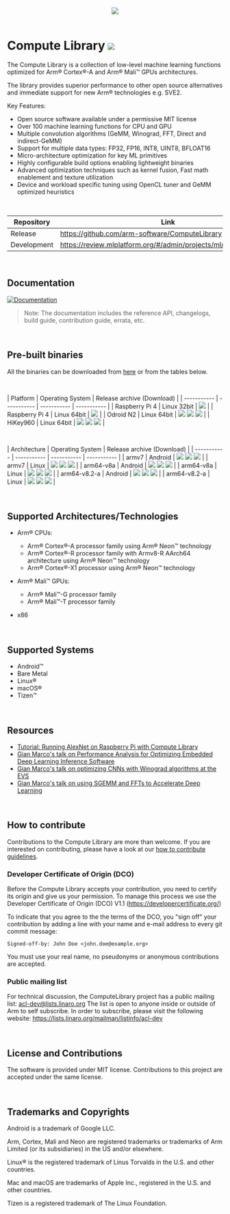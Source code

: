 
<br>
<div align="center">
 <img src="https://raw.githubusercontent.com/ARM-software/ComputeLibrary/gh-pages/ACL_logo.png"/><br><br>
</div>

# Compute Library ![](https://img.shields.io/badge/latest_release-21.08-green)


The Compute Library is a collection of low-level machine learning functions optimized for Arm® Cortex®-A and Arm® Mali™ GPUs architectures.<br>

The library provides superior performance to other open source alternatives and immediate support for new Arm® technologies e.g. SVE2.

Key Features:

- Open source software available under a permissive MIT license
- Over 100 machine learning functions for CPU and GPU
- Multiple convolution algorithms (GeMM, Winograd, FFT, Direct and indirect-GeMM)
- Support for multiple data types: FP32, FP16, INT8, UINT8, BFLOAT16
- Micro-architecture optimization for key ML primitives
- Highly configurable build options enabling lightweight binaries
- Advanced optimization techniques such as kernel fusion, Fast math enablement and texture utilization
- Device and workload specific tuning using OpenCL tuner and GeMM optimized heuristics

<br>

| Repository  | Link |
| ----------- | ----------- |
| Release     | https://github.com/arm-software/ComputeLibrary       |
| Development | https://review.mlplatform.org/#/admin/projects/ml/ComputeLibrary        |

<br>

## Documentation
[![Documentation](https://img.shields.io/badge/documentation-21.08-green)](https://arm-software.github.io/ComputeLibrary/latest)

> Note: The documentation includes the reference API, changelogs, build guide, contribution guide, errata, etc.

<br>

## Pre-built binaries
All the binaries can be downloaded from [here](https://github.com/ARM-software/ComputeLibrary/releases) or from the tables below.

<br>

| Platform    | Operating System | Release archive (Download) |
| ----------- | ----------- | ----------- | ----------- |
| Raspberry Pi 4 | Linux 32bit | [![](https://img.shields.io/badge/build-neon-orange)](https://arm-software.github.io/ComputeLibrary/releases/download/v21.08/arm_compute-v21.08-bin-linux-armv7a-neon.tar.gz) |
| Raspberry Pi 4 | Linux 64bit | [![](https://img.shields.io/badge/build-neon-orange)](https://arm-software.github.io/ComputeLibrary/releases/download/v21.08/arm_compute-v21.08-bin-linux-arm64-v8a-neon.tar.gz) |
| Odroid N2 | Linux 64bit | [![](https://img.shields.io/badge/build-neon-orange)](https://arm-software.github.io/ComputeLibrary/releases/download/v21.08/arm_compute-v21.08-bin-linux-arm64-v8a-neon.tar.gz) [![](https://img.shields.io/badge/build-opencl-blue)](https://arm-software.github.io/ComputeLibrary/releases/download/v21.08/arm_compute-v21.08-bin-linux-arm64-v8a-cl.tar.gz) [![](https://img.shields.io/badge/build-neon+cl-yellowgreen)](https://arm-software.github.io/ComputeLibrary/releases/download/v21.08/arm_compute-v21.08-bin-linux-arm64-v8a-neon-cl.tar.gz) |
| HiKey960 | Linux 64bit | [![](https://img.shields.io/badge/build-neon-orange)](https://arm-software.github.io/ComputeLibrary/releases/download/v21.08/arm_compute-v21.08-bin-linux-arm64-v8a-neon.tar.gz) [![](https://img.shields.io/badge/build-opencl-blue)](https://arm-software.github.io/ComputeLibrary/releases/download/v21.08/https://arm-software.github.io/ComputeLibrary/releases/download/v21.08/arm_compute-v21.08-bin-linux-arm64-v8a-cl.tar.gz) [![](https://img.shields.io/badge/build-neon+cl-yellowgreen)](https://arm-software.github.io/ComputeLibrary/releases/download/v21.08/arm_compute-v21.08-bin-linux-arm64-v8a-neon-cl.tar.gz) |

<br>

| Architecture    | Operating System | Release archive (Download) |
| ----------- | ----------- | ----------- | ----------- |
| armv7 | Android | [![](https://img.shields.io/badge/build-neon-orange)](https://arm-software.github.io/ComputeLibrary/releases/download/v21.08/arm_compute-v21.08-bin-android-armv7a-neon.tar.gz) [![](https://img.shields.io/badge/build-opencl-blue)](https://arm-software.github.io/ComputeLibrary/releases/download/v21.08/arm_compute-v21.08-bin-android-armv7a-cl.tar.gz) [![](https://img.shields.io/badge/build-neon+cl-yellowgreen)](https://arm-software.github.io/ComputeLibrary/releases/download/v21.08/arm_compute-v21.08-bin-android-armv7a-neon-cl.tar.gz) |
| armv7 | Linux | [![](https://img.shields.io/badge/build-neon-orange)](https://arm-software.github.io/ComputeLibrary/releases/download/v21.08/arm_compute-v21.08-bin-linux-armv7a-neon.tar.gz) [![](https://img.shields.io/badge/build-opencl-blue)](https://arm-software.github.io/ComputeLibrary/releases/download/v21.08/arm_compute-v21.08-bin-linux-armv7a-cl.tar.gz) [![](https://img.shields.io/badge/build-neon+cl-yellowgreen)](https://arm-software.github.io/ComputeLibrary/releases/download/v21.08/arm_compute-v21.08-bin-linux-armv7a-neon-cl.tar.gz) |
| arm64-v8a | Android | [![](https://img.shields.io/badge/build-neon-orange)](https://arm-software.github.io/ComputeLibrary/releases/download/v21.08/arm_compute-v21.08-bin-android-arm64-v8a-neon.tar.gz) [![](https://img.shields.io/badge/build-opencl-blue)](https://arm-software.github.io/ComputeLibrary/releases/download/v21.08/arm_compute-v21.08-bin-android-arm64-v8a-cl.tar.gz) [![](https://img.shields.io/badge/build-neon+cl-yellowgreen)](https://arm-software.github.io/ComputeLibrary/releases/download/v21.08/arm_compute-v21.08-bin-android-arm64-v8a-neon-cl.tar.gz) |
| arm64-v8a | Linux | [![](https://img.shields.io/badge/build-neon-orange)](https://arm-software.github.io/ComputeLibrary/releases/download/v21.08/arm_compute-v21.08-bin-linux-arm64-v8a-neon.tar.gz) [![](https://img.shields.io/badge/build-opencl-blue)](https://arm-software.github.io/ComputeLibrary/releases/download/v21.08/arm_compute-v21.08-bin-linux-arm64-v8a-cl.tar.gz) [![](https://img.shields.io/badge/build-neon+cl-yellowgreen)](https://arm-software.github.io/ComputeLibrary/releases/download/v21.08/arm_compute-v21.08-bin-linux-arm64-v8a-neon-cl.tar.gz) |
| arm64-v8.2-a | Android | [![](https://img.shields.io/badge/build-neon-orange)](https://arm-software.github.io/ComputeLibrary/releases/download/v21.08/arm_compute-v21.08-bin-android-arm64-v8.2-a-neon.tar.gz) [![](https://img.shields.io/badge/build-opencl-blue)](https://arm-software.github.io/ComputeLibrary/releases/download/v21.08/arm_compute-v21.08-bin-android-arm64-v8.2-a-cl.tar.gz) [![](https://img.shields.io/badge/build-neon+cl-yellowgreen)](https://arm-software.github.io/ComputeLibrary/releases/download/v21.08/arm_compute-v21.08-bin-android-arm64-v8.2-a-neon-cl.tar.gz) |
| arm64-v8.2-a | Linux | [![](https://img.shields.io/badge/build-neon-orange)](https://arm-software.github.io/ComputeLibrary/releases/download/v21.08/arm_compute-v21.08-bin-linux-arm64-v8.2-a-neon.tar.gz) [![](https://img.shields.io/badge/build-opencl-blue)](https://arm-software.github.io/ComputeLibrary/releases/download/v21.08/arm_compute-v21.08-bin-linux-arm64-v8.2-a-cl.tar.gz) [![](https://img.shields.io/badge/build-neon+cl-yellowgreen)](https://arm-software.github.io/ComputeLibrary/releases/download/v21.08/arm_compute-v21.08-bin-linux-arm64-v8.2-a-neon-cl.tar.gz) |

<br>


## Supported Architectures/Technologies

- Arm® CPUs:
    - Arm® Cortex®-A processor family using Arm® Neon™ technology
    - Arm® Cortex®-R processor family with Armv8-R AArch64 architecture using Arm® Neon™ technology
    - Arm® Cortex®-X1 processor using Arm® Neon™ technology

- Arm® Mali™ GPUs:
    - Arm® Mali™-G processor family
    - Arm® Mali™-T processor family

- x86

<br>

## Supported Systems

- Android™
- Bare Metal
- Linux®
- macOS®
- Tizen™

<br>

## Resources
- [Tutorial: Running AlexNet on Raspberry Pi with Compute Library](https://community.arm.com/processors/b/blog/posts/running-alexnet-on-raspberry-pi-with-compute-library)
- [Gian Marco's talk on Performance Analysis for Optimizing Embedded Deep Learning Inference Software](https://www.embedded-vision.com/platinum-members/arm/embedded-vision-training/videos/pages/may-2019-embedded-vision-summit)
- [Gian Marco's talk on optimizing CNNs with Winograd algorithms at the EVS](https://www.embedded-vision.com/platinum-members/arm/embedded-vision-training/videos/pages/may-2018-embedded-vision-summit-iodice)
- [Gian Marco's talk on using SGEMM and FFTs to Accelerate Deep Learning](https://www.embedded-vision.com/platinum-members/arm/embedded-vision-training/videos/pages/may-2016-embedded-vision-summit-iodice)

<br>

## How to contribute

Contributions to the Compute Library are more than welcome. If you are interested on contributing, please have a look at our [how to contribute guidelines](https://arm-software.github.io/ComputeLibrary/latest/contribution_guidelines.xhtml).

### Developer Certificate of Origin (DCO)
Before the Compute Library accepts your contribution, you need to certify its origin and give us your permission. To manage this process we use the Developer Certificate of Origin (DCO) V1.1 (https://developercertificate.org/)

To indicate that you agree to the the terms of the DCO, you "sign off" your contribution by adding a line with your name and e-mail address to every git commit message:

```Signed-off-by: John Doe <john.doe@example.org>```

You must use your real name, no pseudonyms or anonymous contributions are accepted.

### Public mailing list
For technical discussion, the ComputeLibrary project has a public mailing list: acl-dev@lists.linaro.org
The list is open to anyone inside or outside of Arm to self subscribe.  In order to subscribe, please visit the following website:
https://lists.linaro.org/mailman/listinfo/acl-dev

<br>

## License and Contributions

The software is provided under MIT license. Contributions to this project are accepted under the same license.

<br>

## Trademarks and Copyrights

Android is a trademark of Google LLC.

Arm, Cortex, Mali and Neon are registered trademarks or trademarks of Arm Limited (or its subsidiaries) in the US and/or elsewhere.

Linux® is the registered trademark of Linus Torvalds in the U.S. and other countries.

Mac and macOS are trademarks of Apple Inc., registered in the U.S. and other
countries.

Tizen is a registered trademark of The Linux Foundation.


